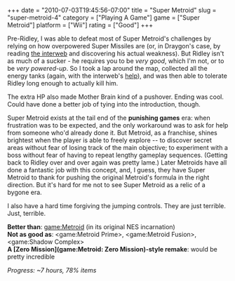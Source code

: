 +++
date = "2010-07-03T19:45:56-07:00"
title = "Super Metroid"
slug = "super-metroid-4"
category = ["Playing A Game"]
game = ["Super Metroid"]
platform = ["Wii"]
rating = ["Good"]
+++

Pre-Ridley, I was able to defeat most of Super Metroid's challenges by relying on how overpowered Super Missiles are (or, in Draygon's case, by reading <a href="http://www.gamefaqs.com/wii/942773-super-metroid/faqs/5669">the interweb</a> and discovering his actual weakness).  But Ridley isn't as much of a sucker - he requires you to be <i>very good</i>, which I'm not, or to be <i>very powered-up</i>.  So I took a lap around the map, collected all the energy tanks (again, with the interweb's <a href="http://www.gamefaqs.com/wii/942773-super-metroid/faqs/29221">help</a>), and was then able to tolerate Ridley long enough to actually kill him.

The extra HP also made Mother Brain kind of a pushover.  Ending was cool.  Could have done a better job of tying into the introduction, though.

Super Metroid exists at the tail end of the <b>punishing games</b> era: when frustration was to be expected, and the only workaround was to ask for help from someone who'd already done it.  But Metroid, as a franchise, shines brightest when the player is able to freely explore -- to discover secret areas without fear of losing track of the main objective; to experiment with a boss without fear of having to repeat lengthy gameplay sequences.  (Getting back to Ridley over and over again was pretty lame.)  Later Metroids have all done a fantastic job with this concept, and, I guess, they have Super Metroid to thank for pushing the original Metroid's formula in the right direction.  But it's hard for me not to see Super Metroid as a relic of a bygone era.

I also have a hard time forgiving the jumping controls.  They are just terrible.  Just, terrible.

<b>Better than</b>: <game:Metroid> (in its original NES incarnation)  
<b>Not as good as</b>: <game:Metroid Prime>, <game:Metroid Fusion>, <game:Shadow Complex>  
<b>A [Zero Mission](game:Metroid: Zero Mission)-style remake</b>: would be pretty incredible

<i>Progress: ~7 hours, 78\% items</i>